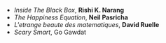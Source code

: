 - *Inside The Black Box*, **Rishi K. Narang**
- *The Happiness Equation*, **Neil Pasricha**
- *L'etrange beaute des matematiques*, **David Ruelle**
- *Scary Smart*, Go Gawdat
